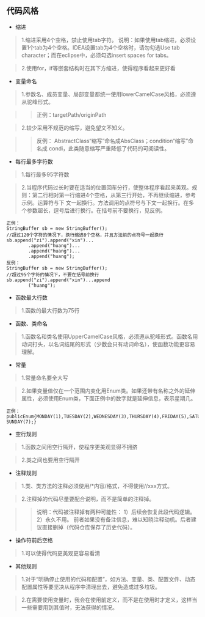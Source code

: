 ## 代码风格

- 缩进

>1.缩进采用4个空格，禁止使用tab字符。
说明：如果使用tab缩进，必须设置1个tab为4个空格。IDEA设置tab为4个空格时，请勿勾选Use tab character；而在eclipse中，必须勾选insert   spaces for tabs。

>2.使用for，if等嵌套结构时在其下方缩进，使得程序看起来更好看

- 变量命名

>1.参数名、成员变量、局部变量都统一使用lowerCamelCase风格，必须遵从驼峰形式。

>>正例：targetPath/originPath

>2.较少采用不规范的缩写，避免望文不知义。

>>反例： AbstractClass“缩写”命名成AbsClass；condition“缩写”命名成 condi，此类随意缩写严重降低了代码的可阅读性。

- 每行最多字符数

>1.每行最多95字符数

>2.当程序代码过长时要在适当的位置回车分行，使整体程序看起来美观。规则：第二行相对第一行缩进4个空格，从第三行开始，不再继续缩进，参考示例。运算符与下
文一起换行。方法调用的点符号与下文一起换行。在多个参数超长，逗号后进行换行。在括号前不要换行，见反例。

```
正例：
StringBuffer sb = new StringBuffer();
//超过120个字符的情况下，换行缩进8个空格，并且方法前的点符号一起换行
sb.append("zi").append("xin")...
        .append("huang")...
	    .append("huang")...
	    .append("huang");
反例：
StringBuffer sb = new StringBuffer();
//超过95个字符的情况下，不要在括号前换行
sb.append("zi").append("xin")...append
	    ("huang");
```

- 函数最大行数

>1.函数的最大行数为75行

- 函数、类命名

>1.函数名和类名使用UpperCamelCase风格，必须遵从驼峰形式。函数名用动词打头，以名词结尾的形式（少数会只有动词命名），使函数功能更容易理解。

- 常量

>1.常量命名要全大写

>2.如果变量值仅在一个范围内变化用Enum类。如果还带有名称之外的延伸属性，必须使用Enum类，下面正例中的数字就是延伸信息，表示星期几。

```
正例：publicEnum{MONDAY(1),TUESDAY(2),WEDNESDAY(3),THURSDAY(4),FRIDAY(5),SATURDAY(6), SUNDAY(7);}
```

- 空行规则

>1.函数之间用空行隔开，使程序更美观显得不拥挤

>2.类之间也要用空行隔开

- 注释规则

>1.类、类方法的注释必须使用/*内容/格式，不得使用//xxx方式。

>2.注释掉的代码尽量要配合说明，而不是简单的注释掉。

>>说明：代码被注释掉有两种可能性：
1）后续会恢复此段代码逻辑。
2）永久不用。
前者如果没有备注信息，难以知晓注释动机。后者建议直接删掉（代码仓库保存了历史代码）。

- 操作符前后空格

>1.可以使得代码更美观更容易看清

- 其他规则

>1.对于“明确停止使用的代码和配置”，如方法、变量、类、配置文件、动态配置属性等要坚决从程序中清理出去，避免造成过多垃圾。

>2.在需要使用变量时，我会在使用前定义，而不是在使用时才定义，这样当一些需要用到其值时，无法获得的情况。


